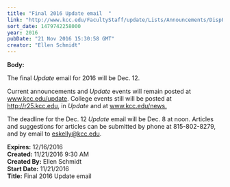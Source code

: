 ```yaml
---
title: "​Final 2016 Update email  "
link: "http://www.kcc.edu/FacultyStaff/update/Lists/Announcements/DispForm.aspx?ID=2339"
sort_date: 1479742258000
year: 2016
pubDate: "21 Nov 2016 15:30:58 GMT"
creator: "Ellen Schmidt"
---
```


<div><b>Body:</b> <div class="ExternalClass3D36AF249E0A49269BE664C15913AE2B"><p>The final <em>Update</em> email for 2016 will be Dec. 12.</p>
<p>Current announcements and <em>Update</em> events will remain posted at <a href="/update">www.kcc.edu/update</a>. College events still will be posted at <a href="http://r25.kcc.edu/">http://r25.kcc.edu</a>, in <em>Update</em> and at <a href="/news.">www.kcc.edu/news.</a></p>
<p>The deadline for the Dec. 12 <em>Update</em> email will be Dec. 8 at noon. Articles and suggestions for articles can be submitted by phone at 815-802-8279, and by email to <a href="mailto:eskelly@kcc.edu">eskelly@kcc.edu</a>.<br /></p></div></div>
<div><b>Expires:</b> 12/16/2016</div>
<div><b>Created:</b> 11/21/2016 9:30 AM</div>
<div><b>Created By:</b> Ellen Schmidt</div>
<div><b>Start Date:</b> 11/21/2016</div>
<div><b>Title:</b> ​Final 2016 Update email  </div>
